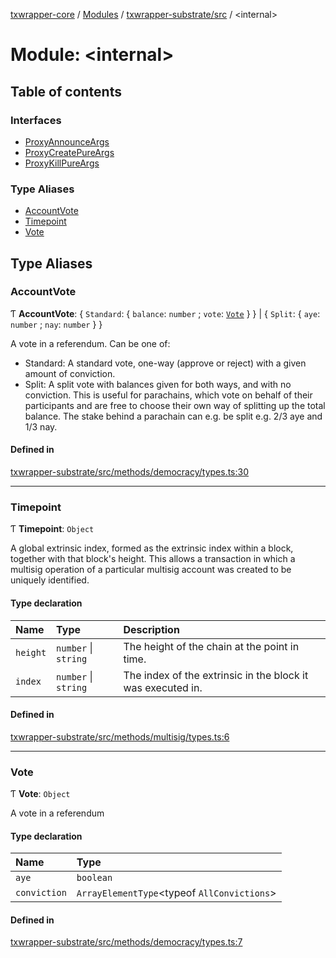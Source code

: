 [txwrapper-core](../README.md) / [Modules](../modules.md) / [txwrapper-substrate/src](txwrapper_substrate_src.md) / \<internal\>

# Module: \<internal\>

## Table of contents

### Interfaces

- [ProxyAnnounceArgs](../interfaces/txwrapper_substrate_src._internal_.ProxyAnnounceArgs.md)
- [ProxyCreatePureArgs](../interfaces/txwrapper_substrate_src._internal_.ProxyCreatePureArgs.md)
- [ProxyKillPureArgs](../interfaces/txwrapper_substrate_src._internal_.ProxyKillPureArgs.md)

### Type Aliases

- [AccountVote](txwrapper_substrate_src._internal_.md#accountvote)
- [Timepoint](txwrapper_substrate_src._internal_.md#timepoint)
- [Vote](txwrapper_substrate_src._internal_.md#vote)

## Type Aliases

### AccountVote

Ƭ **AccountVote**: \{ `Standard`: \{ `balance`: `number` ; `vote`: [`Vote`](txwrapper_substrate_src._internal_.md#vote)  }  } \| \{ `Split`: \{ `aye`: `number` ; `nay`: `number`  }  }

A vote in a referendum. Can be one of:
- Standard: A standard vote, one-way (approve or reject) with a given amount
of conviction.
- Split: A split vote with balances given for both ways, and with no
conviction. This is useful for parachains, which vote on behalf of their 
participants and are free to choose their own way of splitting up the total
balance. The stake behind a parachain can e.g. be split e.g. 2/3 aye and
1/3 nay.

#### Defined in

[txwrapper-substrate/src/methods/democracy/types.ts:30](https://github.com/paritytech/txwrapper-core/blob/a09c1f6/packages/txwrapper-substrate/src/methods/democracy/types.ts#L30)

___

### Timepoint

Ƭ **Timepoint**: `Object`

A global extrinsic index, formed as the extrinsic index within a block, together with that
block's height. This allows a transaction in which a multisig operation of a particular
multisig account was created to be uniquely identified.

#### Type declaration

| Name | Type | Description |
| :------ | :------ | :------ |
| `height` | `number` \| `string` | The height of the chain at the point in time. |
| `index` | `number` \| `string` | The index of the extrinsic in the block it was executed in. |

#### Defined in

[txwrapper-substrate/src/methods/multisig/types.ts:6](https://github.com/paritytech/txwrapper-core/blob/a09c1f6/packages/txwrapper-substrate/src/methods/multisig/types.ts#L6)

___

### Vote

Ƭ **Vote**: `Object`

A vote in a referendum

#### Type declaration

| Name | Type |
| :------ | :------ |
| `aye` | `boolean` |
| `conviction` | `ArrayElementType`\<typeof `AllConvictions`\> |

#### Defined in

[txwrapper-substrate/src/methods/democracy/types.ts:7](https://github.com/paritytech/txwrapper-core/blob/a09c1f6/packages/txwrapper-substrate/src/methods/democracy/types.ts#L7)
